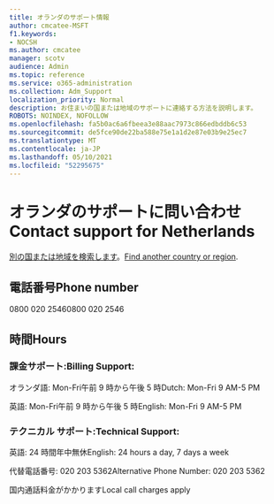 ```yaml
---
title: オランダのサポート情報
author: cmcatee-MSFT
f1.keywords:
- NOCSH
ms.author: cmcatee
manager: scotv
audience: Admin
ms.topic: reference
ms.service: o365-administration
ms.collection: Adm_Support
localization_priority: Normal
description: お住まいの国または地域のサポートに連絡する方法を説明します。
ROBOTS: NOINDEX, NOFOLLOW
ms.openlocfilehash: fa5b0ac6a6fbeea3e88aac7973c866edbddb6c53
ms.sourcegitcommit: de5fce90de22ba588e75e1a1d2e87e03b9e25ec7
ms.translationtype: MT
ms.contentlocale: ja-JP
ms.lasthandoff: 05/10/2021
ms.locfileid: "52295675"
---
```

# <a name="contact-support-for-netherlands"></a><span data-ttu-id="27654-103">オランダのサポートに問い合わせ</span><span class="sxs-lookup"><span data-stu-id="27654-103">Contact support for Netherlands</span></span>

<span data-ttu-id="27654-104">[別の国または地域を検索します](../../business-video/get-help-support.md)。</span><span class="sxs-lookup"><span data-stu-id="27654-104">[Find another country or region](../../business-video/get-help-support.md).</span></span>

## <a name="phone-number"></a><span data-ttu-id="27654-105">電話番号</span><span class="sxs-lookup"><span data-stu-id="27654-105">Phone number</span></span>
<span data-ttu-id="27654-106">0800 020 2546</span><span class="sxs-lookup"><span data-stu-id="27654-106">0800 020 2546</span></span>

## <a name="hours"></a><span data-ttu-id="27654-107">時間</span><span class="sxs-lookup"><span data-stu-id="27654-107">Hours</span></span>
### <a name="billing-support"></a><span data-ttu-id="27654-108">課金サポート:</span><span class="sxs-lookup"><span data-stu-id="27654-108">Billing Support:</span></span>

<span data-ttu-id="27654-109">オランダ語: Mon-Fri午前 9 時から午後 5 時</span><span class="sxs-lookup"><span data-stu-id="27654-109">Dutch: Mon-Fri 9 AM-5 PM</span></span>

<span data-ttu-id="27654-110">英語: Mon-Fri午前 9 時から午後 5 時</span><span class="sxs-lookup"><span data-stu-id="27654-110">English: Mon-Fri 9 AM-5 PM</span></span>

### <a name="technical-support"></a><span data-ttu-id="27654-111">テクニカル サポート:</span><span class="sxs-lookup"><span data-stu-id="27654-111">Technical Support:</span></span>

<span data-ttu-id="27654-112">英語: 24 時間年中無休</span><span class="sxs-lookup"><span data-stu-id="27654-112">English: 24 hours a day, 7 days a week</span></span>

<span data-ttu-id="27654-113">代替電話番号: 020 203 5362</span><span class="sxs-lookup"><span data-stu-id="27654-113">Alternative Phone Number: 020 203 5362</span></span>

<span data-ttu-id="27654-114">国内通話料金がかかります</span><span class="sxs-lookup"><span data-stu-id="27654-114">Local call charges apply</span></span>
